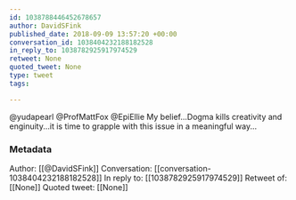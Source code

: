 ```yaml
---
id: 1038788446452678657
author: DavidSFink
published_date: 2018-09-09 13:57:20 +00:00
conversation_id: 1038404232188182528
in_reply_to: 1038782925917974529
retweet: None
quoted_tweet: None
type: tweet
tags:

---
```


@yudapearl @ProfMattFox @EpiEllie My belief...Dogma kills creativity and enginuity...it is time to grapple with this issue in a meaningful way...

### Metadata

Author: [[@DavidSFink]]
Conversation: [[conversation-1038404232188182528]]
In reply to: [[1038782925917974529]]
Retweet of: [[None]]
Quoted tweet: [[None]]
